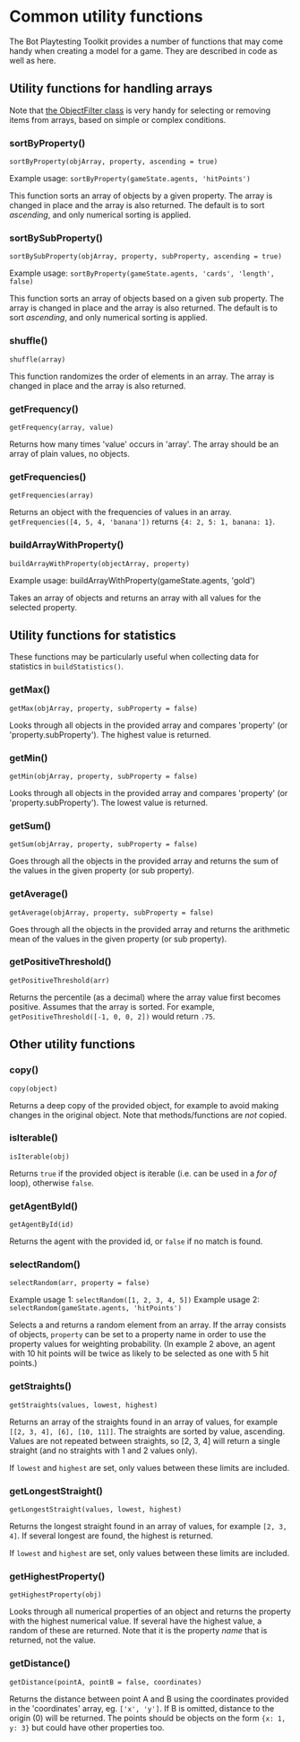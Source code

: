 # Common utility functions

The Bot Playtesting Toolkit provides a number of functions that may come handy when creating a model for a game. They are described in code as well as here.

## Utility functions for handling arrays

Note that [the ObjectFilter class](35-ObjectFilter-class.md) is very handy for selecting or removing items from arrays, based on simple or complex conditions.

### sortByProperty()

`sortByProperty(objArray, property, ascending = true)`

Example usage: `sortByProperty(gameState.agents, 'hitPoints')`

This function sorts an array of objects by a given property. The array is changed in place and the array is also returned. The default is to sort _ascending_, and only numerical sorting is applied.

### sortBySubProperty()

`sortBySubProperty(objArray, property, subProperty, ascending = true)`

Example usage: `sortByProperty(gameState.agents, 'cards', 'length', false)`

This function sorts an array of objects based on a given sub property. The array is changed in place and the array is also returned. The default is to sort _ascending_, and only numerical sorting is applied.

### shuffle()

`shuffle(array)`

This function randomizes the order of elements in an array. The array is changed in place and the array is also returned.

### getFrequency()

`getFrequency(array, value)`

Returns how many times 'value' occurs in 'array'. The array should be an array of plain values, no objects.

### getFrequencies()

`getFrequencies(array)`

Returns an object with the frequencies of values in an array. `getFrequencies([4, 5, 4, 'banana'])` returns `{4: 2, 5: 1, banana: 1}`.

### buildArrayWithProperty()

`buildArrayWithProperty(objectArray, property)`

Example usage: buildArrayWithProperty(gameState.agents, 'gold')

Takes an array of objects and returns an array with all values for the selected property.

## Utility functions for statistics

These functions may be particularly useful when collecting data for statistics in `buildStatistics()`.

### getMax()

`getMax(objArray, property, subProperty = false)`

Looks through all objects in the provided array and compares 'property' (or 'property.subProperty'). The highest value is returned.

### getMin()

`getMin(objArray, property, subProperty = false)`

Looks through all objects in the provided array and compares 'property' (or 'property.subProperty'). The lowest value is returned.

### getSum()

`getSum(objArray, property, subProperty = false)`

Goes through all the objects in the provided array and returns the sum of the values in the given property (or sub property).

### getAverage()

`getAverage(objArray, property, subProperty = false)`

Goes through all the objects in the provided array and returns the arithmetic mean of the values in the given property (or sub property).

### getPositiveThreshold()

`getPositiveThreshold(arr)`

Returns the percentile (as a decimal) where the array value first becomes positive. Assumes that the array is sorted. For example, `getPositiveThreshold([-1, 0, 0, 2])` would return `.75`.

## Other utility functions

### copy()

`copy(object)`

Returns a deep copy of the provided object, for example to avoid making changes in the original object. Note that methods/functions are _not_ copied.

### isIterable()

`isIterable(obj)`

Returns `true` if the provided object is iterable (i.e. can be used in a _for of_ loop), otherwise `false`.

### getAgentById()

`getAgentById(id)`

Returns the agent with the provided id, or `false` if no match is found.

### selectRandom()

`selectRandom(arr, property = false)`

Example usage 1: `selectRandom([1, 2, 3, 4, 5])`
Example usage 2: `selectRandom(gameState.agents, 'hitPoints')`

Selects a and returns a random element from an array. If the array consists of objects, `property` can be set to a property name in order to use the property values for weighting probability. (In example 2 above, an agent with 10 hit points will be twice as likely to be selected as one with 5 hit points.)

### getStraights()

`getStraights(values, lowest, highest)`

Returns an array of the straights found in an array of values, for example `[[2, 3, 4], [6], [10, 11]]`. The straights are sorted by value, ascending. Values are not repeated between straights, so [2, 3, 4] will return a single straight (and no straights with 1 and 2 values only).

If `lowest` and `highest` are set, only values between these limits are included.

### getLongestStraight()

`getLongestStraight(values, lowest, highest)`

Returns the longest straight found in an array of values, for example `[2, 3, 4]`. If several longest are found, the highest is returned.

If `lowest` and `highest` are set, only values between these limits are included.

### getHighestProperty()

`getHighestProperty(obj)`

Looks through all numerical properties of an object and returns the property with the highest numerical value. If several have the highest value, a random of these are returned. Note that it is the property _name_ that is returned, not the value.

### getDistance()

`getDistance(pointA, pointB = false, coordinates)`

Returns the distance between point A and B using the coordinates provided in the 'coordinates' array, eg. `['x', 'y']`. If B is omitted, distance to the origin (0) will be returned. The points should be objects on the form `{x: 1, y: 3}` but could have other properties too.
